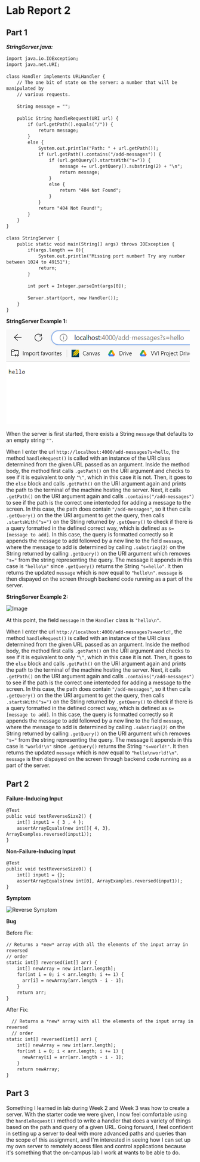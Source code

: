 # Lab Report 2 #
## Part 1 ##

***StringServer.java:***
```
import java.io.IOException;
import java.net.URI;

class Handler implements URLHandler {
    // The one bit of state on the server: a number that will be manipulated by
    // various requests.

    String message = "";

    public String handleRequest(URI url) {
        if (url.getPath().equals("/")) {
            return message;
        }
        else {
            System.out.println("Path: " + url.getPath());
            if (url.getPath().contains("/add-messages")) {
                if (url.getQuery().startsWith("s=")) {
                    message += url.getQuery().substring(2) + "\n";
                    return message;
                }
                else {
                    return "404 Not Found";
                }
            }
            return "404 Not Found!";
        }
    }
}

class StringServer {
    public static void main(String[] args) throws IOException {
        if(args.length == 0){
            System.out.println("Missing port number! Try any number between 1024 to 49151");
            return;
        }

        int port = Integer.parseInt(args[0]);

        Server.start(port, new Handler());
    }
}
```
  
**StringServer Example 1:**

![Image](Server_Ex_1.png)

When the server is first started, there exists a String ```message``` that defaults to an empty string ```""```.

When I enter the url ```http://localhost:4000/add-messages?s=hello```, the method ```handleRequest()``` is called with an instance of the URI class determined from the given URL passed as an argument. Inside the method body, the method first calls ```.getPath()``` on the URI argument and checks to see if it is equivalent to only ```"\"```, which in this case it is not. 
Then, it goes to the ```else``` block and calls ```.getPath()``` on the URI argument again and prints the path to the terminal of the machine hosting the server. Next, it calls ```.getPath()``` on the URI argument again and calls ```.contains("/add-messages")``` to see if the path is the correct one intenteded for adding a message to the screen. 
In this case, the path does contain ```"/add-messages"```, so it then calls ```.getQuery()``` on the the URI argument to get the query, then calls ```.startsWith("s=")``` on the String returned by ```.getQuery()``` to check if there is a query formatted in the defined correct way, which is defined as ```s=[message to add]```. 
In this case, the query is formatted correctly so it appends the message to add followed by a new line to the field ```message```, where the message to add is determined by calling ```.substring(2)``` on the String returned by calling  ```.getQuery()``` on the URI argument which removes ```"s="``` from the string representing the query. 
The message it appends in this case is ```"hello\n"``` since ```.getQuery()``` returns the String ```"s=hello"```. It then returns the updated ```message``` which is now equal to ```"hello\n"```. 
```message``` is then dispayed on the screen through backend code running as a part of the server.

**StringServer Example 2:**

![Image](Server_Ex_2.png)

At this point, the field ```message``` in the ```Handler``` class is ```"hello\n"```.

When I enter the url ```http://localhost:4000/add-messages?s=world!```, the method ```handleRequest()``` is called with an instance of the URI class determined from the given URL passed as an argument. Inside the method body, the method first calls ```.getPath()``` on the URI argument and checks to see if it is equivalent to only ```"\"```, which in this case it is not. 
Then, it goes to the ```else``` block and calls ```.getPath()``` on the URI argument again and prints the path to the terminal of the machine hosting the server. Next, it calls ```.getPath()``` on the URI argument again and calls ```.contains("/add-messages")``` to see if the path is the correct one intenteded for adding a message to the screen. 
In this case, the path does contain ```"/add-messages"```, so it then calls ```.getQuery()``` on the the URI argument to get the query, then calls ```.startsWith("s=")``` on the String returned by ```.getQuery()``` to check if there is a query formatted in the defined correct way, which is defined as ```s=[message to add]```. 
In this case, the query is formatted correctly so it appends the message to add followed by a new line to the field ```message```, where the message to add is determined by calling ```.substring(2)``` on the String returned by calling  ```.getQuery()``` on the URI argument which removes ```"s="``` from the string representing the query. 
The message it appends in this case is ```"world!\n"``` since ```.getQuery()``` returns the String ```"s=world!"```. It then returns the updated ```message``` which is now equal to ```"hello\nworld!\n"```. 
```message``` is then dispayed on the screen through backend code running as a part of the server.

## Part 2 ##
**Failure-Inducing Input**
```
@Test 
public void testReverseSize2() {
    int[] input1 = { 3 , 4 };
    assertArrayEquals(new int[]{ 4, 3}, ArrayExamples.reversed(input1));
}
```

**Non-Failure-Inducing Input**
```
@Test
public void testReverseSize0() {
    int[] input1 = {};
    assertArrayEquals(new int[0], ArrayExamples.reversed(input1));
}
```

**Symptom**

![Reverse Symptom](Reverse_Symptom.png)

**Bug**

Before Fix:
```
// Returns a *new* array with all the elements of the input array in reversed
// order
static int[] reversed(int[] arr) {
    int[] newArray = new int[arr.length];
    for(int i = 0; i < arr.length; i += 1) {
      arr[i] = newArray[arr.length - i - 1];
    }
    return arr;
}
```

After Fix:
```
  // Returns a *new* array with all the elements of the input array in reversed
  // order
static int[] reversed(int[] arr) {
    int[] newArray = new int[arr.length];
    for(int i = 0; i < arr.length; i += 1) {
      newArray[i] = arr[arr.length - i - 1];
    }
    return newArray;
}
```

## Part 3 ##

Something I learned in lab during Week 2 and Week 3 was how to create a server. With the starter code we were given, I now feel comfortable using the ```handleRequest()``` method to write a handler that does a variety of things based on the path and query of a given URL. Going forward, I feel confident in setting up a server to deal with more advanced paths and queries than the scope of this assignment, and I'm interested in seeing how I can set up my own server to remotely access files and control applications because it's something that the on-campus lab I work at wants to be able to do.

